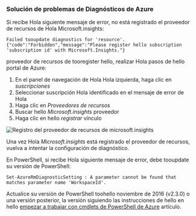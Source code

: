 ### <a name="troubleshoot-azure-diagnostics"></a>Solución de problemas de Diagnósticos de Azure

Si recibe Hola siguiente mensaje de error, no está registrado el proveedor de recursos de Hola Microsoft.insights:

`Failed tooupdate diagnostics for 'resource'. {"code":"Forbidden","message":"Please register hello subscription 'subscription id' with Microsoft.Insights."}`

proveedor de recursos de tooregister hello, realizar Hola pasos de hello portal de Azure:

1.  En el panel de navegación de Hola Hola izquierda, haga clic en *suscripciones*
2.  Seleccionar suscripción Hola identificado en el mensaje de error de Hola
3.  Haga clic en *Proveedores de recursos*
4.  Buscar hello *Microsoft.insights* proveedor
5.  Haga clic en hello *registrar* vínculo

![Registro del proveedor de recursos de microsoft.insights](./media/log-analytics-troubleshoot-azure-diagnostics/log-analytics-register-microsoft-diagnostics-resource-provider.png)

Una vez Hola *Microsoft.insights* está registrado el proveedor de recursos, vuelva a intentar la configuración de diagnóstico.


En PowerShell, si recibe Hola siguiente mensaje de error, debe tooupdate su versión de PowerShell:

`Set-AzureRmDiagnosticSetting : A parameter cannot be found that matches parameter name 'WorkspaceId'.`

Actualice su versión de PowerShell toohello noviembre de 2016 (v2.3.0) o una versión posterior, la versión siguiendo las instrucciones de hello en hello [empezar a trabajar con cmdlets de PowerShell de Azure](https://docs.microsoft.com/powershell/azureps-cmdlets-docs/) artículo.

